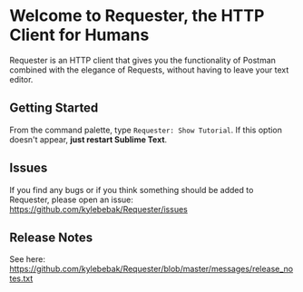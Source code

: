 # Welcome to Requester, the HTTP Client for Humans

Requester is an HTTP client that gives you the functionality of Postman combined with the elegance of Requests, without having to leave your text editor.

## Getting Started

From the command palette, type `Requester: Show Tutorial`. If this option doesn't appear, **just restart Sublime Text**.

## Issues

If you find any bugs or if you think something should be added to Requester, please open an issue: <https://github.com/kylebebak/Requester/issues>

## Release Notes

See here: <https://github.com/kylebebak/Requester/blob/master/messages/release_notes.txt>
